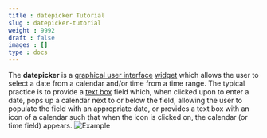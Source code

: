 ```yaml
---
title : datepicker Tutorial
slug : datepicker-tutorial
weight : 9992
draft : false
images : []
type : docs
---
```


The **datepicker** is a [graphical user interface][1] [widget][2] which allows the user to select a date from a calendar and/or time from a time range. The typical practice is to provide a [text box][3] field which, when clicked upon to enter a date, pops up a calendar next to or below the field, allowing the user to populate the field with an appropriate date, or provides a text box with an icon of a calendar such that when the icon is clicked on, the calendar (or time field) appears.
![Example](https://upload.wikimedia.org/wikipedia/commons/a/ad/Datepicker.png)

[1]: https://en.wikipedia.org/wiki/Graphical_user_interface
[2]: https://en.wikipedia.org/wiki/Widget_(GUI)
[3]: https://en.wikipedia.org/wiki/Text_box


